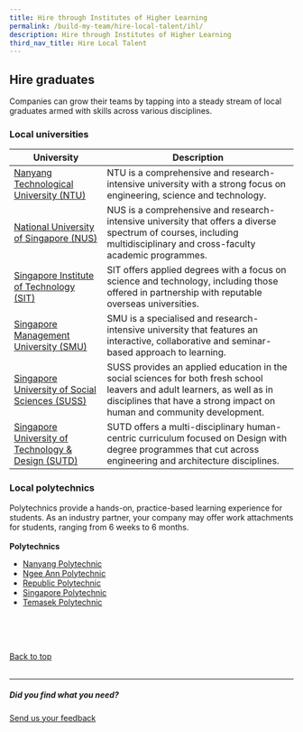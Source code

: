 ```yaml
---
title: Hire through Institutes of Higher Learning
permalink: /build-my-team/hire-local-talent/ihl/
description: Hire through Institutes of Higher Learning
third_nav_title: Hire Local Talent
---
```

## Hire graduates
Companies can grow their teams by tapping into a steady stream of local graduates armed with skills across various disciplines.

### Local universities

| University | Description |
| -------- | -------- |
| <a target="_blank" href="https://www.ntu.edu.sg/education/career-guidance-industry-collaborations/for-employers">Nanyang Technological University (NTU)</a>     | NTU is a comprehensive and research-intensive university with a strong focus on engineering, science and technology.     |
| <a target="_blank" href="https://nus.edu.sg/cfg/">National University of Singapore (NUS)</a>     | NUS is a comprehensive and research-intensive university that offers a diverse spectrum of courses, including multidisciplinary and cross-faculty academic programmes.   | 
| <a target="_blank" href="https://www.singaporetech.edu.sg/life-at-sit/get-career-ready">Singapore Institute of Technology (SIT)</a>   | SIT offers applied degrees with a focus on science and technology, including those offered in partnership with reputable overseas universities.   | 
| <a target="_blank" href="https://careerservices.smu.edu.sg/">Singapore Management University (SMU)</a>    | SMU is a specialised and research-intensive university that features an interactive, collaborative and seminar-based approach to learning.   | 
| <a target="_blank" href="https://www.suss.edu.sg/about-suss/centres/student-success-centre/career-development-office">Singapore University of Social Sciences (SUSS)</a>  | SUSS provides an applied education in the social sciences for both fresh school leavers and adult learners, as well as in disciplines that have a strong impact on human and community development.   | 
| <a target="_blank" href="https://www.sutd.edu.sg/Student-Development/Career-Services/Industry-Partners/Why-SUTD">Singapore University of Technology &amp; Design (SUTD) </a>    | SUTD offers a multi-disciplinary human-centric curriculum focused on Design with degree programmes that cut across engineering and architecture disciplines.    | 

### Local polytechnics
Polytechnics provide a hands-on, practice-based learning experience for students. As an industry partner, your company may offer work attachments for students, ranging from 6 weeks to 6 months.
<br><br>
**Polytechnics**
* <a target="_blank" href="https://www.nyp.edu.sg/about-nyp/nyp-support-centre-and-services/education-and-career-guidance/industry-partners.html">Nanyang Polytechnic</a>
* <a target="_blank" href="https://www.np.edu.sg/connect/industry-partners">Ngee Ann Polytechnic</a>
* <a target="_blank" href="https://www.rp.edu.sg/industry/work-with-our-students">Republic Polytechnic</a>
* <a target="_blank" href="https://www.sp.edu.sg/industry/span/career-opportunities">Singapore Polytechnic</a>
* <a target="_blank" href="https://www.tp.edu.sg/landing/industry-partners.html">Temasek Polytechnic</a>

<br>
<br>
<br>

[Back to top](#hire-graduates)<br><br>

<hr>

##### Did you find what you need?
[Send us your feedback](https://form.gov.sg/642693623cb98f001239be0d)